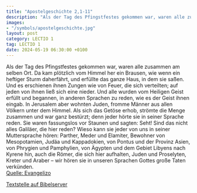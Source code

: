 ```yaml
---
title: "Apostelgeschichte 2,1-11"
description: "Als der Tag des Pfingstfestes gekommen war, waren alle zusammen am selben Ort. Da kam plötzlich vom Himmel her ein Brausen, wie wenn ein heftiger Sturm daherfährt, und erfüllte das ganze Haus, in dem sie saßen. Und es erschienen ihnen Zungen wie von Feuer, die sich verteilten; au...."
images:
- "/symbols/apostelgeschichte.jpg"
layout: post
category: LECTIO 1
tag: LECTIO 1
date: 2024-05-19 06:30:00 +0100
---
```

Als der Tag des Pfingstfestes gekommen war, waren alle zusammen am selben Ort.
Da kam plötzlich vom Himmel her ein Brausen, wie wenn ein heftiger Sturm daherfährt, und erfüllte das ganze Haus, in dem sie saßen.
Und es erschienen ihnen Zungen wie von Feuer, die sich verteilten; auf jeden von ihnen ließ sich eine nieder.<!--more-->
Und alle wurden vom Heiligen Geist erfüllt und begannen, in anderen Sprachen zu reden, wie es der Geist ihnen eingab.
In Jerusalem aber wohnten Juden, fromme Männer aus allen Völkern unter dem Himmel.
Als sich das Getöse erhob, strömte die Menge zusammen und war ganz bestürzt; denn jeder hörte sie in seiner Sprache reden.
Sie waren fassungslos vor Staunen und sagten: Seht! Sind das nicht alles Galiläer, die hier reden?
Wieso kann sie jeder von uns in seiner Muttersprache hören:
Parther, Meder und Elamiter, Bewohner von Mesopotamien, Judäa und Kappadokien, von Pontus und der Provinz Asien,
von Phrygien und Pamphylien, von Ägypten und dem Gebiet Libyens nach Kyrene hin, auch die Römer, die sich hier aufhalten,
Juden und Proselyten, Kreter und Araber – wir hören sie in unseren Sprachen Gottes große Taten verkünden.<br>
[Quelle: Evangelizo](https://evangeliumtagfuertag.org/DE/gospel)

[Textstelle auf Bibelserver](https://www.bibleserver.com/EU/Apostelgeschichte2,1-11)

